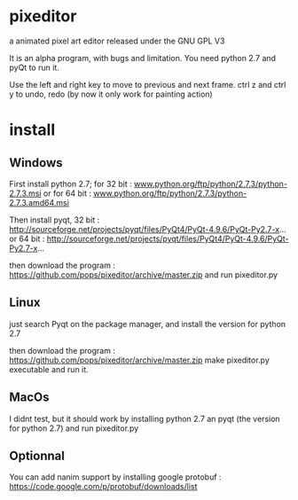 pixeditor
=========

a animated pixel art editor released under the GNU GPL V3

It is an alpha program, with bugs and limitation.
You need python 2.7 and pyQt to run it.

Use the left and right key to move to previous and next frame.
ctrl z and ctrl y to undo, redo (by now it only work for painting action)


install
======

Windows
------
First install python 2.7; for 32 bit : www.python.org/ftp/python/2.7.3/python-2.7.3.msi
or for 64 bit : www.python.org/ftp/python/2.7.3/python-2.7.3.amd64.msi

Then install pyqt, 32 bit : http://sourceforge.net/projects/pyqt/files/PyQt4/PyQt-4.9.6/PyQt-Py2.7-x...
or 64 bit : http://sourceforge.net/projects/pyqt/files/PyQt4/PyQt-4.9.6/PyQt-Py2.7-x...

then download the program : https://github.com/pops/pixeditor/archive/master.zip
and run pixeditor.py


Linux
----
just search Pyqt on the package manager, and install the version for python 2.7

then download the program : https://github.com/pops/pixeditor/archive/master.zip
make pixeditor.py executable and run it.


MacOs
----
I didnt test, but it should work by installing python 2.7 an pyqt (the version for python 2.7) and run pixeditor.py


Optionnal
--------
You can add nanim support by installing google protobuf :
https://code.google.com/p/protobuf/downloads/list


